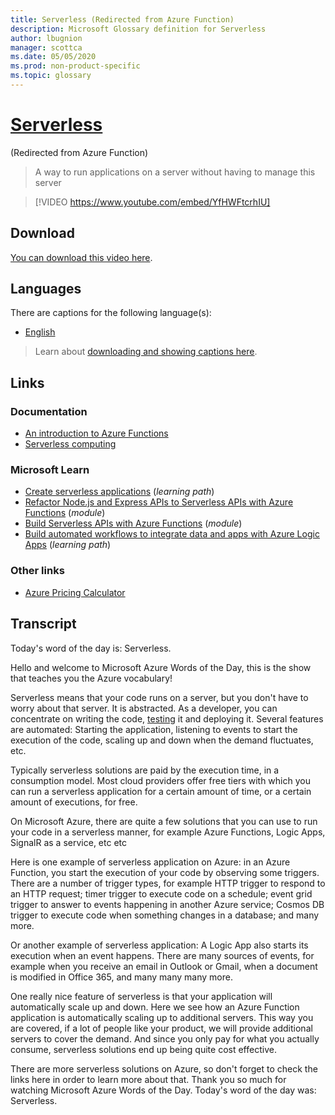 ```yaml
---
title: Serverless (Redirected from Azure Function)
description: Microsoft Glossary definition for Serverless
author: lbugnion
manager: scottca
ms.date: 05/05/2020
ms.prod: non-product-specific
ms.topic: glossary
---
```


# [Serverless](/glossary/topic/serverless/azure-function)

(Redirected from Azure Function)

> A way to run applications on a server without having to manage this server

> [!VIDEO https://www.youtube.com/embed/YfHWFtcrhIU]

## Download

[You can download this video here](https://wordsoftheday.blob.core.windows.net/videos/serverless.en.mp4).

## Languages

There are captions for the following language(s):

- [English](https://wordsoftheday.blob.core.windows.net/captions/serverless.en.en.srt)

> Learn about [downloading and showing captions here](/glossary/captions).

## Links

### Documentation

- [An introduction to Azure Functions](http://gslb.ch/446)
- [Serverless computing](http://gslb.ch/445)

### Microsoft Learn

- [Create serverless applications](http://gslb.ch/441) (*learning path*)
- [Refactor Node.js and Express APIs to Serverless APIs with Azure Functions](http://gslb.ch/442) (*module*)
- [Build Serverless APIs with Azure Functions](http://gslb.ch/443) (*module*)
- [Build automated workflows to integrate data and apps with Azure Logic Apps](http://gslb.ch/444) (*learning path*)

### Other links

- [Azure Pricing Calculator](http://gslb.ch/461)

## Transcript

Today's word of the day is: Serverless.

Hello and welcome to Microsoft Azure Words of the Day, this is the show that teaches you the Azure vocabulary!

Serverless means that your code runs on a server, but you don't have to worry about that server. It is abstracted. As a developer, you can concentrate on writing the code, [testing](glossary/topic/test/testing) it and deploying it. Several features are automated: Starting the application, listening to events to start the execution of the code, scaling up and down when the demand fluctuates, etc.

Typically serverless solutions are paid by the execution time, in a consumption model. Most cloud providers offer free tiers with which you can run a serverless application for a certain amount of time, or a certain amount of executions, for free.

On Microsoft Azure, there are quite a few solutions that you can use to run your code in a serverless manner, for example Azure Functions, Logic Apps, SignalR as a service, etc etc

Here is one example of serverless application on Azure: in an Azure Function, you start the execution of your code by observing some triggers. There are a number of trigger types, for example HTTP trigger to respond to an HTTP request; timer trigger to execute code on a schedule; event grid trigger to answer to events happening in another Azure service; Cosmos DB trigger to execute code when something changes in a database; and many more.

Or another example of serverless application: A Logic App also starts its execution when an event happens. There are many sources of events, for example when you receive an email in Outlook or Gmail, when a document is modified in Office 365, and many many many more.

One really nice feature of serverless is that your application will automatically scale up and down. Here we see how an Azure Function application is automatically scaling up to additional servers. This way you are covered, if a lot of people like your product, we will provide additional servers to cover the demand. And since you only pay for what you actually consume, serverless solutions end up being quite cost effective.

There are more serverless solutions on Azure, so don't forget to check the links here in order to learn more about that. Thank you so much for watching Microsoft Azure Words of the Day. Today's word of the day was: Serverless.
